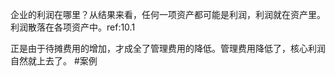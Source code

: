 企业的利润在哪里？从结果来看，任何一项资产都可能是利润，利润就在资产里。利润散落在各项资产中。ref:10.1

正是由于待摊费用的增加，才成全了管理费用的降低。管理费用降低了，核心利润自然就上去了。 #案例

